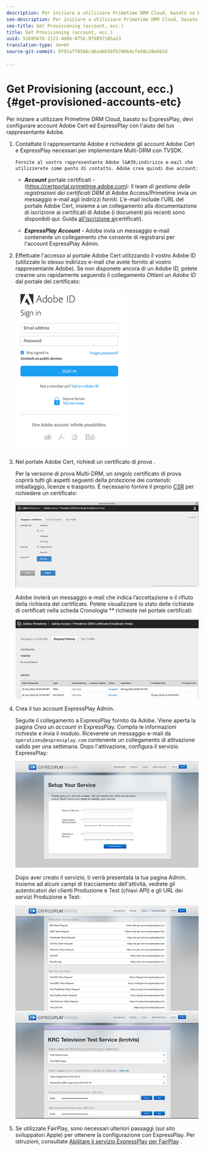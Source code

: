 ```yaml
---
description: Per iniziare a utilizzare Primetime DRM Cloud, basato su ExpressPlay, devi configurare account Adobe Cert ed ExpressPlay con l'aiuto del tuo rappresentante Adobe.
seo-description: Per iniziare a utilizzare Primetime DRM Cloud, basato su ExpressPlay, devi configurare account Adobe Cert ed ExpressPlay con l'aiuto del tuo rappresentante Adobe.
seo-title: Get Provisioning (account, ecc.)
title: Get Provisioning (account, ecc.)
uuid: 51b95676-2121-4d8b-8756-9fd097185a13
translation-type: tm+mt
source-git-commit: 9792aff8586c46aabb5bfb70864cfe98c28e602d

---
```



# Get Provisioning (account, ecc.) {#get-provisioned-accounts-etc}

Per iniziare a utilizzare Primetime DRM Cloud, basato su ExpressPlay, devi configurare account Adobe Cert ed ExpressPlay con l&#39;aiuto del tuo rappresentante Adobe.

1. Contattate il rappresentante Adobe e richiedete gli account Adobe Cert e ExpressPlay necessari per implementare Multi-DRM con TVSDK.

       Fornite al vostro rappresentante Adobe l&#39;indirizzo e-mail che utilizzerete come punto di contatto. Adobe crea quindi due account:
   
   * ***Account*** portale certificati - (<span></span>https://certportal.primetime.adobe.com): Il team *di gestione delle registrazioni dei certificati DRM di* Adobe Access/Primetime invia un messaggio e-mail agli indirizzi forniti. L&#39;e-mail include l&#39;URL del portale Adobe Cert, insieme a un collegamento alla documentazione di iscrizione ai certificati di Adobe (i documenti più recenti sono disponibili qui: Guida [all&#39;iscrizione ai](../../../digital-rights-management/certificate-enrollment-guide/about-certs.md)certificati).

   * ***ExpressPlay Account*** - Adobe invia un messaggio e-mail contenente un collegamento che consente di registrarsi per l&#39;account ExpressPlay Admin.

1. Effettuate l&#39;accesso al portale Adobe Cert utilizzando il vostro Adobe ID (utilizzate lo stesso indirizzo e-mail che avete fornito al vostro rappresentante Adobe). Se non disponete ancora di un Adobe ID, potete crearne uno rapidamente seguendo il collegamento *Ottieni un Adobe ID* dal portale del certificato:

   <!--<a id="fig_mst_gtj_wv"></a>-->

   ![](assets/cert_portal_sign-in-page-web.png)

1. Nel portale Adobe Cert, richiedi un certificato di *prova* .

   Per la versione di prova Multi-DRM, un singolo certificato di prova coprirà tutti gli aspetti seguenti della protezione dei contenuti: imballaggio, licenze e trasporto. È necessario fornire il proprio [CSR](../../../digital-rights-management/certificate-enrollment-guide/request-certs/gen-cert-signing-req.md) per richiedere un certificato:
   <!--<a id="fig_op1_xwj_wv"></a>-->

   ![](assets/cert_portal_trial_request-web.png)

   Adobe invierà un messaggio e-mail che indica l’accettazione o il rifiuto della richiesta del certificato. Potete visualizzare lo stato delle richieste di certificati nella scheda Cronologia ** richieste nel portale certificati:
   <!--<a id="fig_gkl_myj_wv"></a>-->

   ![](assets/cert_portal_request_history-web.png)

1. Crea il tuo account ExpressPlay Admin.

   Seguite il collegamento a ExpressPlay fornito da Adobe. Viene aperta la pagina *Crea un account* in ExpressPlay. Compila le informazioni richieste e invia il modulo. Riceverete un messaggio e-mail da `operations@expressplay.com` contenente un collegamento di attivazione valido per una settimana. Dopo l&#39;attivazione, configura il servizio ExpressPlay:
   <!--<a id="fig_cjl_ztk_wv"></a>-->

   ![](assets/expressplay_create_service-web.png)

   Dopo aver creato il servizio, ti verrà presentata la tua pagina Admin. Insieme ad alcuni campi di tracciamento dell&#39;attività, vedrete gli autenticatori *dei* clienti Produzione e Test (chiavi API) e gli URL dei servizi Produzione e Test:

   <!--<a id="fig_c5h_xdl_wv"></a>-->

   ![](assets/expressplay_admin_dashboard_2-web.png) ![](assets/expressplay_admin_dashboard-web.png)

1. Se utilizzate FairPlay, sono necessari ulteriori passaggi (sul sito sviluppatori Apple) per ottenere la configurazione con ExpressPlay. Per istruzioni, consultate [Abilitare il servizio ExpressPlay per FairPlay](../../multi-drm-workflows/p-l-and-p/fairplay-workflow.md#enable-expressplay-service-for-fairplay) .
